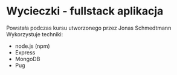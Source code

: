 # Wycieczki - fullstack aplikacja
Powstała podczas kursu utworzonego przez Jonas Schmedtmann
Wykorzystuje techniki:
- node.js (npm)
- Express
- MongoDB
- Pug
